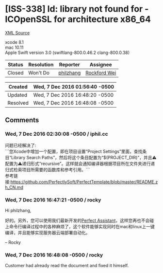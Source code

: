 # [ISS-338] ld: library not found for -lCOpenSSL for architecture x86_64

[XML Source](../xml/ISS-338.xml)
<p><p>xcode 8.1<br/>
mac 10.11<br/>
Apple Swift version 3.0 (swiftlang-800.0.46.2 clang-800.0.38)</p></p>





Status|Resolution|Reporter|Assignee
------|----------|--------|--------
Closed|Won't Do|[philzhang](iphil.cc)|[Rockford Wei]($rocky)





Created|Wed, 7 Dec 2016 01:56:40 -0500
-------|--------------
Updated|Wed, 7 Dec 2016 16:48:20 -0500
Resolved|Wed, 7 Dec 2016 16:48:08 -0500


## Comments




### Wed, 7 Dec 2016 02:30:08 -0500 / iphil.cc 

<p><p>问题已经解决了:<br/>
```您Xcode中增加一个配置，即在项目设置“Project Settings”里面，查找条目“Library Search Paths”，然后将这个条目配置为“$(PROJECT_DIR)”，并且⚠️配置为⚠️递归形式“recursive”。这样就会通知编译器根据项目所在文件夹进行递归式检索项目所需要的函数库和参考引用。```<br/>
参考链接:<a href="https://github.com/PerfectlySoft/PerfectTemplate/blob/master/README.zh_CN.md" class="external-link" rel="nofollow">https://github.com/PerfectlySoft/PerfectTemplate/blob/master/README.zh_CN.md</a></p></p>


### Wed, 7 Dec 2016 16:47:21 -0500 / rocky 

<p><p>Hi philzhang,</p>

<p>好的。另外，您可以使用我们最新开发的<a href="http://www.perfect.org/en/assistant/" class="external-link" rel="nofollow">Perfect Assistant</a>，这样您再也不会碰上命令行编译过程中的各种麻烦了，这个软件能够实现同时在mac和linux上一键编译，并且能够实现服务器云端部署自动化。</p>

<p>– Rocky</p></p>


### Wed, 7 Dec 2016 16:48:08 -0500 / rocky 

<p><p>Customer had already read the document and fixed it himself.</p></p>


